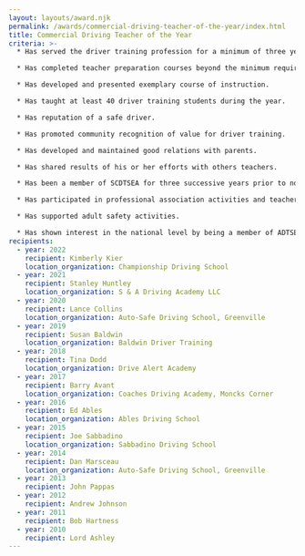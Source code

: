 ```yaml
---
layout: layouts/award.njk
permalink: /awards/commercial-driving-teacher-of-the-year/index.html
title: Commercial Driving Teacher of the Year
criteria: >-
  * Has served the driver training profession for a minimum of three years.

  * Has completed teacher preparation courses beyond the minimum requirement.

  * Has developed and presented exemplary course of instruction.

  * Has taught at least 40 driver training students during the year.

  * Has reputation of a safe driver.

  * Has promoted community recognition of value for driver training.

  * Has developed and maintained good relations with parents.

  * Has shared results of his or her efforts with others teachers.

  * Has been a member of SCDTSEA for three successive years prior to nomination.

  * Has participated in professional association activities and teacher workshops.

  * Has supported adult safety activities.

  * Has shown interest in the national level by being a member of ADTSEA.
recipients:
  - year: 2022
    recipient: Kimberly Kier
    location_organization: Championship Driving School
  - year: 2021
    recipient: Stanley Huntley
    location_organization: S & A Driving Academy LLC
  - year: 2020
    recipient: Lance Collins
    location_organization: Auto-Safe Driving School, Greenville
  - year: 2019
    recipient: Susan Baldwin
    location_organization: Baldwin Driver Training
  - year: 2018
    recipient: Tina Dodd
    location_organization: Drive Alert Academy
  - year: 2017
    recipient: Barry Avant
    location_organization: Coaches Driving Academy, Moncks Corner
  - year: 2016
    recipient: Ed Ables
    location_organization: Ables Driving School
  - year: 2015
    recipient: Joe Sabbadino
    location_organization: Sabbadino Driving School
  - year: 2014
    recipient: Dan Marsceau
    location_organization: Auto-Safe Driving School, Greenville
  - year: 2013
    recipient: John Pappas
  - year: 2012
    recipient: Andrew Johnson
  - year: 2011
    recipient: Bob Hartness
  - year: 2010
    recipient: Lord Ashley
---
```

